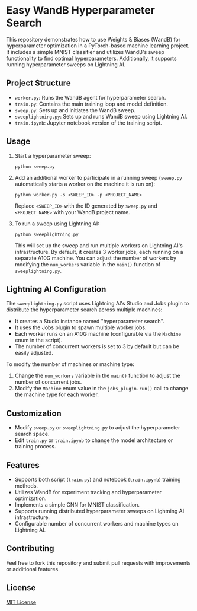 # Easy WandB Hyperparameter Search

This repository demonstrates how to use Weights & Biases (WandB) for hyperparameter optimization in a PyTorch-based machine learning project. It includes a simple MNIST classifier and utilizes WandB's sweep functionality to find optimal hyperparameters. Additionally, it supports running hyperparameter sweeps on Lightning AI.

## Project Structure

- `worker.py`: Runs the WandB agent for hyperparameter search.
- `train.py`: Contains the main training loop and model definition.
- `sweep.py`: Sets up and initiates the WandB sweep.
- `sweeplightning.py`: Sets up and runs WandB sweep using Lightning AI.
- `train.ipynb`: Jupyter notebook version of the training script.

## Usage

1. Start a hyperparameter sweep:
   ```
   python sweep.py
   ```

2. Add an additional worker to participate in a running sweep (`sweep.py` automatically starts a worker on the machine it is run on):
   ```
   python worker.py -s <SWEEP_ID> -p <PROJECT_NAME>
   ```

   Replace `<SWEEP_ID>` with the ID generated by `sweep.py` and `<PROJECT_NAME>` with your WandB project name.

3. To run a sweep using Lightning AI:
   ```
   python sweeplightning.py
   ```

   This will set up the sweep and run multiple workers on Lightning AI's infrastructure. By default, it creates 3 worker jobs, each running on a separate A10G machine. You can adjust the number of workers by modifying the `num_workers` variable in the `main()` function of `sweeplightning.py`.

## Lightning AI Configuration

The `sweeplightning.py` script uses Lightning AI's Studio and Jobs plugin to distribute the hyperparameter search across multiple machines:

- It creates a Studio instance named "hyperparameter search".
- It uses the Jobs plugin to spawn multiple worker jobs.
- Each worker runs on an A10G machine (configurable via the `Machine` enum in the script).
- The number of concurrent workers is set to 3 by default but can be easily adjusted.

To modify the number of machines or machine type:

1. Change the `num_workers` variable in the `main()` function to adjust the number of concurrent jobs.
2. Modify the `Machine` enum value in the `jobs_plugin.run()` call to change the machine type for each worker.

## Customization

- Modify `sweep.py` or `sweeplightning.py` to adjust the hyperparameter search space.
- Edit `train.py` or `train.ipynb` to change the model architecture or training process.

## Features

- Supports both script (`train.py`) and notebook (`train.ipynb`) training methods.
- Utilizes WandB for experiment tracking and hyperparameter optimization.
- Implements a simple CNN for MNIST classification.
- Supports running distributed hyperparameter sweeps on Lightning AI infrastructure.
- Configurable number of concurrent workers and machine types on Lightning AI.

## Contributing

Feel free to fork this repository and submit pull requests with improvements or additional features.

## License

[MIT License](https://opensource.org/licenses/MIT)